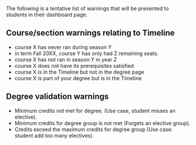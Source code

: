 The following is a tentative list of warnings that will be presented to students in their dashboard page.

## Course/section warnings relating to Timeline

- course X has never ran during season Y
- in term Fall 20XX, course Y has only had Z remaining seats.
- course X has not ran in season Y in year Z
- course X does not have its prerequisites satisfied
- course X is in the Timeline but not in the degree page
- course X is part of your degree but is in the Timeline

## Degree validation warnings

- Minimum credits not met for degree. (Use case, student misses an elective).
- Minimum credits for degree group is not met (Forgets an elective group).
- Credits exceed the maximum credits for degree group (Use case: student add too many electives).
